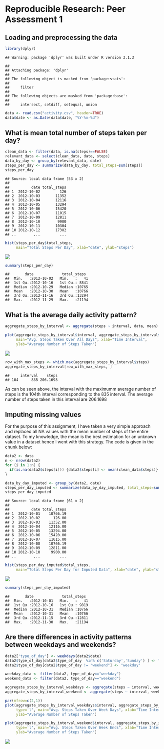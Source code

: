 # Reproducible Research: Peer Assessment 1


## Loading and preprocessing the data

```r
library(dplyr)
```

```
## Warning: package 'dplyr' was built under R version 3.1.3
```

```
## 
## Attaching package: 'dplyr'
## 
## The following object is masked from 'package:stats':
## 
##     filter
## 
## The following objects are masked from 'package:base':
## 
##     intersect, setdiff, setequal, union
```

```r
data <- read.csv("activity.csv", header=TRUE)
data$date <- as.Date(data$date, "%Y-%m-%d")
```

## What is mean total number of steps taken per day?

```r
clean_data <- filter(data, is.na(steps)==FALSE)
relevant_data <- select(clean_data, date, steps)
data_by_day <- group_by(relevant_data, date)
steps_per_day <- summarize(data_by_day, total_steps=sum(steps))
steps_per_day
```

```
## Source: local data frame [53 x 2]
## 
##          date total_steps
## 1  2012-10-02         126
## 2  2012-10-03       11352
## 3  2012-10-04       12116
## 4  2012-10-05       13294
## 5  2012-10-06       15420
## 6  2012-10-07       11015
## 7  2012-10-09       12811
## 8  2012-10-10        9900
## 9  2012-10-11       10304
## 10 2012-10-12       17382
## ..        ...         ...
```

```r
hist(steps_per_day$total_steps, 
     main="Total Steps Per Day", xlab="date", ylab="steps")
```

![](PA1_template_files/figure-html/unnamed-chunk-2-1.png) 

```r
summary(steps_per_day)
```

```
##       date             total_steps   
##  Min.   :2012-10-02   Min.   :   41  
##  1st Qu.:2012-10-16   1st Qu.: 8841  
##  Median :2012-10-29   Median :10765  
##  Mean   :2012-10-30   Mean   :10766  
##  3rd Qu.:2012-11-16   3rd Qu.:13294  
##  Max.   :2012-11-29   Max.   :21194
```


## What is the average daily activity pattern?

```r
aggregate_steps_by_interval <- aggregate(steps ~ interval, data, mean)

plot(aggregate_steps_by_interval$interval, aggregate_steps_by_interval$steps, type='l', 
     main="Avg. Steps Taken Over All Days", xlab="Time Interval", 
     ylab="Average Number of Steps Taken")
```

![](PA1_template_files/figure-html/unnamed-chunk-3-1.png) 

```r
row_with_max_steps <- which.max(aggregate_steps_by_interval$steps)
aggregate_steps_by_interval[row_with_max_steps, ]
```

```
##     interval    steps
## 104      835 206.1698
```
As can be seen above, the interval with the maximumm average number of steps is the 104th interval corresponding to the 835 interval. The average number of steps taken in this interval are 206.1698

## Imputing missing values
For the purpose of this assignment, I have taken a very simple approach and replaced all NA values with the mean number of steps of the entire dataset. To my knowledge, the mean is the best estimation for an unknown value in a dataset hence I went with this strategy. The code is given in the chunk below:



```r
data2 <- data
n <- nrow(data2)
for (i in 1:n) {
  if(is.na(data2$steps[i])) {data2$steps[i] <- mean(clean_data$steps)}
}

data_by_day_imputed <- group_by(data2, date)
steps_per_day_imputed <- summarize(data_by_day_imputed, total_steps=sum(steps))
steps_per_day_imputed
```

```
## Source: local data frame [61 x 2]
## 
##          date total_steps
## 1  2012-10-01    10766.19
## 2  2012-10-02      126.00
## 3  2012-10-03    11352.00
## 4  2012-10-04    12116.00
## 5  2012-10-05    13294.00
## 6  2012-10-06    15420.00
## 7  2012-10-07    11015.00
## 8  2012-10-08    10766.19
## 9  2012-10-09    12811.00
## 10 2012-10-10     9900.00
## ..        ...         ...
```

```r
hist(steps_per_day_imputed$total_steps, 
     main="Total Steps Per Day for Imputed Data", xlab="date", ylab="steps")
```

![](PA1_template_files/figure-html/unnamed-chunk-4-1.png) 

```r
summary(steps_per_day_imputed)
```

```
##       date             total_steps   
##  Min.   :2012-10-01   Min.   :   41  
##  1st Qu.:2012-10-16   1st Qu.: 9819  
##  Median :2012-10-31   Median :10766  
##  Mean   :2012-10-31   Mean   :10766  
##  3rd Qu.:2012-11-15   3rd Qu.:12811  
##  Max.   :2012-11-30   Max.   :21194
```


## Are there differences in activity patterns between weekdays and weekends?

```r
data2['type_of_day'] <- weekdays(data2$date)
data2$type_of_day[data2$type_of_day  %in% c('Saturday','Sunday') ] <- "weekend"
data2$type_of_day[data2$type_of_day != "weekend"] <- "weekday"

weekday_data <- filter(data2, type_of_day=="weekday")
weekend_data <- filter(data2, type_of_day=="weekend")

aggregate_steps_by_interval_weekdays <- aggregate(steps ~ interval, weekday_data, mean)
aggregate_steps_by_interval_weekend <- aggregate(steps ~ interval, weekend_data, mean)

par(mfrow=c(2,1))
plot(aggregate_steps_by_interval_weekdays$interval, aggregate_steps_by_interval_weekdays$steps,
     type='l', main="Avg. Steps Taken Over Week Days", xlab="Time Interval", 
     ylab="Average Number of Steps Taken")

plot(aggregate_steps_by_interval_weekend$interval, aggregate_steps_by_interval_weekend$steps,
     type='l', main="Avg. Steps Taken Over Week Ends", xlab="Time Interval", 
     ylab="Average Number of Steps Taken")
```

![](PA1_template_files/figure-html/unnamed-chunk-5-1.png) 
